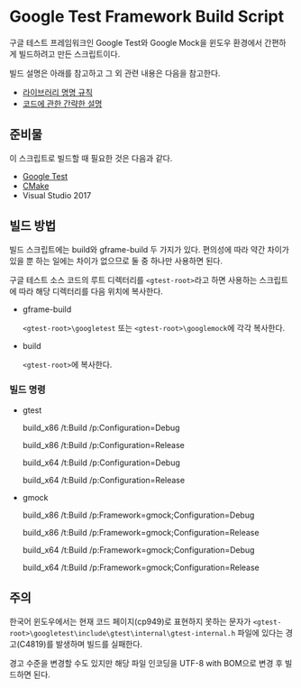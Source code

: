 ﻿# Google Test Framework Build Script

구글 테스트 프레임워크인 Google Test와 Google Mock을 윈도우 환경에서 간편하게 빌드하려고 만든 스크립트이다.

빌드 설명은 아래를 참고하고 그 외 관련 내용은 다음을 참고한다.

* [라이브러리 명명 규칙](https://surpreem.com/%EB%9D%BC%EC%9D%B4%EB%B8%8C%EB%9F%AC%EB%A6%AC-%EB%AA%85%EB%AA%85-%EA%B7%9C%EC%B9%99-%EC%A0%95%EB%A6%AC/)
* [코드에 관한 간략한 설명](https://surpreem.com/%EA%B5%AC%EA%B8%80-%ED%85%8C%EC%8A%A4%ED%8A%B8-%ED%94%84%EB%A0%88%EC%9E%84%EC%9B%8C%ED%81%AC-%EB%B9%8C%EB%93%9C-%EC%8A%A4%ED%81%AC%EB%A6%BD%ED%8A%B8/)


## 준비물

이 스크립트로 빌드할 때 필요한 것은 다음과 같다.

* [Google Test](https://github.com/google/googletest)
* [CMake](https://cmake.org/)
* Visual Studio 2017


## 빌드 방법

빌드 스크립트에는 build와 gframe-build 두 가지가 있다. 편의성에 따라 약간 차이가 있을 뿐 하는 일에는 차이가 없으므로 둘 중 하나만 사용하면 된다.

구글 테스트 소스 코드의 루트 디렉터리를 `<gtest-root>`라고 하면 사용하는 스크립트에 따라 해당 디렉터리를 다음 위치에 복사한다.

* gframe-build

    `<gtest-root>\googletest` 또는 `<gtest-root>\googlemock`에 각각 복사한다.

* build

    `<gtest-root>`에 복사한다.


### 빌드 명령

* gtest

    build_x86 /t:Build /p:Configuration=Debug

    build_x86 /t:Build /p:Configuration=Release

    build_x64 /t:Build /p:Configuration=Debug

    build_x64 /t:Build /p:Configuration=Release

* gmock

    build_x86 /t:Build /p:Framework=gmock;Configuration=Debug

    build_x86 /t:Build /p:Framework=gmock;Configuration=Release

    build_x64 /t:Build /p:Framework=gmock;Configuration=Debug

    build_x64 /t:Build /p:Framework=gmock;Configuration=Release


## 주의

한국어 윈도우에서는 현재 코드 페이지(cp949)로 표현하지 못하는 문자가 `<gtest-root>\googletest\include\gtest\internal\gtest-internal.h` 파일에 있다는 경고(C4819)를 발생하며 빌드를 실패한다.

경고 수준을 변경할 수도 있지만 해당 파일 인코딩을 UTF-8 with BOM으로 변경 후 빌드하면 된다.
